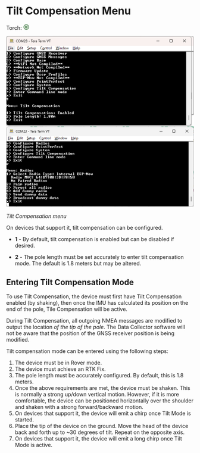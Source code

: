 # Tilt Compensation Menu

Torch: ![Feature Supported](img/Icons/GreenDot.png) 

![Tilt Compensation menu](<img/Terminal/SparkFun RTK Everywhere - Tilt Menu.png>)
![Radio menu showing ESP-Now](<img/Terminal/SparkFun RTK Everywhere - Radios Menu.png>)

*Tilt Compensation menu*

On devices that support it, tilt compensation can be configured. 

* **1** - By default, tilt compensation is enabled but can be disabled if desired.

* **2** - The pole length must be set accurately to enter tilt compensation mode. The default is 1.8 meters but may be altered.

## Entering Tilt Compensation Mode

To use Tilt Compensation, the device must first have Tilt Compensation enabled (by shaking), then once the IMU has calculated its position on the end of the pole, Tile Compensation will be active.

During Tilt Compensation, all outgoing NMEA messages are modified to output the location *of the tip of the pole*. The Data Collector software will not be aware that the position of the GNSS receiver position is being modified.

Tilt compensation mode can be entered using the following steps:

1) The device must be in Rover mode.
2) The device must achieve an RTK Fix.
3) The pole length must be accurately configured. By default, this is 1.8 meters.
4) Once the above requirements are met, the device must be shaken. This is normally a strong up/down vertical motion. However, if it is more comfortable, the device can be positioned horizontally over the shoulder and shaken with a strong forward/backward motion.
5) On devices that support it, the device will emit a chirp once Tilt Mode is started.
6) Place the tip of the device on the ground. Move the head of the device back and forth up to ~30 degrees of tilt. Repeat on the opposite axis.
7) On devices that support it, the device will emit a long chirp once Tilt Mode is active.